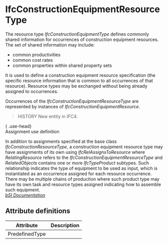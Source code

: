 IfcConstructionEquipmentResourceType
====================================
The resource type _IfcConstructionEquipmentType_ defines commonly shared
information for occurrences of construction equipment resources. The set of
shared information may include:  
  
* common productivities  
* common cost rates  
* common properties within shared property sets  
  
It is used to define a construction equipment resource specification (the
specific resource information that is common to all occurrences of that
resource). Resource types may be exchanged without being already assigned to
occurrences.  
  
Occurrences of the _IfcConstructionEquipmentResourceType_ are represented by
instances of _IfcConstructionEquipmentResource_.  
  
> HISTORY  New entity in IFC4.  
  
{ .use-head}  
Assignment use definition  
  
In addition to assignments specified at the base class
_IfcConstructionResourceType_, a construction equipment resource type may have
assignments of its own using _IfcRelAssignsToResource_ where
_RelatingResource_ refers to the _IfcConstructionEquipmentResourceType_ and
_RelatedObjects_ contains one or more _IfcTypeProduct_ subtypes. Such
relationship indicates the type of equipment to be used as input, which is
instantiated as an occurrence assigned for each resource occurrence. There may
be multiple chains of production where such product type may have its own task
and resource types assigned indicating how to assemble such equipment.  
[ _bSI
Documentation_](https://standards.buildingsmart.org/IFC/DEV/IFC4_2/FINAL/HTML/schema/ifcconstructionmgmtdomain/lexical/ifcconstructionequipmentresourcetype.htm)


Attribute definitions
---------------------
| Attribute      | Description   |
|----------------|---------------|
| PredefinedType |               |

